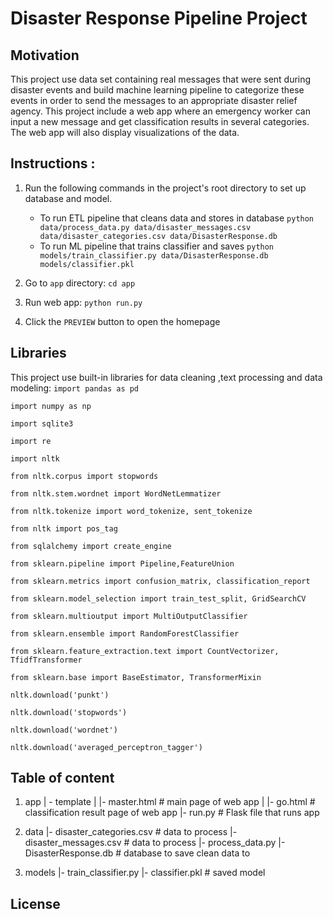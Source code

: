 # Disaster Response Pipeline Project
## **Motivation**
This project use data set containing real messages that were sent during disaster events and build machine learning pipeline to categorize these events in order to send the messages to an appropriate disaster relief agency.
This project include a web app where an emergency worker can input a new message and get classification results in several categories. The web app will also display visualizations of the data.
## **Instructions** :
1. Run the following commands in the project's root directory to set up database and model.

    - To run ETL pipeline that cleans data and stores in database
        `python data/process_data.py data/disaster_messages.csv data/disaster_categories.csv data/DisasterResponse.db`
    - To run ML pipeline that trains classifier and saves
        `python models/train_classifier.py data/DisasterResponse.db models/classifier.pkl`

2. Go to `app` directory: `cd app`

3. Run web app: `python run.py`

4. Click the `PREVIEW` button to open the homepage

## **Libraries**
This project use built-in libraries for data cleaning ,text processing and data modeling:
`import pandas as pd`

`import numpy as np`

`import sqlite3`

`import re`

`import nltk`

`from nltk.corpus import stopwords`

`from nltk.stem.wordnet import WordNetLemmatizer`

`from nltk.tokenize import word_tokenize, sent_tokenize`

`from nltk import pos_tag`

`from sqlalchemy import create_engine`

`from sklearn.pipeline import Pipeline,FeatureUnion`

`from sklearn.metrics import confusion_matrix, classification_report`

`from sklearn.model_selection import train_test_split, GridSearchCV`

`from sklearn.multioutput import MultiOutputClassifier`

`from sklearn.ensemble import RandomForestClassifier`

`from sklearn.feature_extraction.text import CountVectorizer, TfidfTransformer`

`from sklearn.base import BaseEstimator, TransformerMixin`

`nltk.download('punkt')`

`nltk.download('stopwords')`

`nltk.download('wordnet')`

`nltk.download('averaged_perceptron_tagger')`
## **Table of content**
1. app
| - template
| |- master.html  # main page of web app
| |- go.html  # classification result page of web app
|- run.py  # Flask file that runs app

2. data
|- disaster_categories.csv  # data to process 
|- disaster_messages.csv  # data to process
|- process_data.py
|- DisasterResponse.db   # database to save clean data to

3. models
|- train_classifier.py
|- classifier.pkl  # saved model 

## **License**